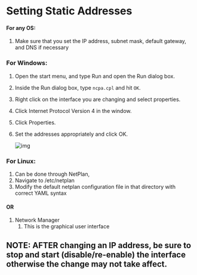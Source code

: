 # Setting Static Addresses

#### For any OS:

1. Make sure that you set the IP address, subnet mask, default gateway, and DNS if necessary

### For Windows:

1. Open the start menu, and type Run and open the Run dialog box.
2. Inside the Run dialog box, type `ncpa.cpl` and hit `OK`.
3. Right click on the interface you are changing and select properties.
4. Click Internet Protocol Version 4 in the window.
5. Click Properties.
6. Set the addresses appropriately and click OK.

   ![img](https://i.imgur.com/T3qAbMq.png)

### For Linux:

1. Can be done through NetPlan,
2. Navigate to /etc/netplan
3. Modify the default netplan configuration file in that directory with correct YAML syntax

#### OR

1. Network Manager
   1. This is the graphical user interface

## **NOTE**: AFTER changing an IP address, be sure to stop and start \(disable/re-enable\) the interface otherwise the change may not take affect.

